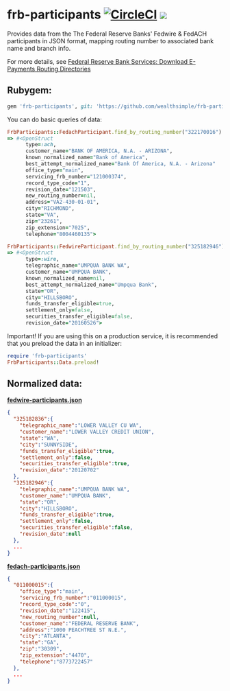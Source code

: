 # frb-participants [![CircleCI](https://circleci.com/gh/wealthsimple/frb-participants.svg?style=svg)](https://circleci.com/gh/wealthsimple/frb-participants) [![](https://img.shields.io/gem/v/frb-participants.svg)](https://rubygems.org/gems/frb-participants)

Provides data from the The Federal Reserve Banks' Fedwire & FedACH participants in JSON format, mapping routing number to associated bank name and branch info.

For more details, see [Federal Reserve Bank Services: Download E-Payments Routing Directories](https://www.frbservices.org/EPaymentsDirectory/download.html)

## Rubygem:

```ruby
gem 'frb-participants', git: 'https://github.com/wealthsimple/frb-participants'
```

You can do basic queries of data:

```ruby
FrbParticipants::FedachParticipant.find_by_routing_number("322170016")
=> #<OpenStruct
      type=:ach,
      customer_name="BANK OF AMERICA, N.A. - ARIZONA",
      known_normalized_name="Bank of America",
      best_attempt_normalized_name="Bank Of America, N.A. - Arizona"
      office_type="main",
      servicing_frb_number="121000374",
      record_type_code="1",
      revision_date="121503",
      new_routing_number=nil,
      address="VA2-430-01-01",
      city="RICHMOND",
      state="VA",
      zip="23261",
      zip_extension="7025",
      telephone="8004460135">
```

```ruby
FrbParticipants::FedwireParticipant.find_by_routing_number("325182946")
=> #<OpenStruct
      type=:wire,
      telegraphic_name="UMPQUA BANK WA",
      customer_name="UMPQUA BANK",
      known_normalized_name=nil,
      best_attempt_normalized_name="Umpqua Bank",
      state="OR",
      city="HILLSBORO",
      funds_transfer_eligible=true,
      settlement_only=false,
      securities_transfer_eligible=false,
      revision_date="20160526">
```

Important! If you are using this on a production service, it is recommended that you preload the data in an initializer:

```ruby
require 'frb-participants'
FrbParticipants::Data.preload!
```

## Normalized data:

 **[fedwire-participants.json](https://github.com/wealthsimple/frb-participants/blob/master/data/fedwire-participants.json)**

```json
{
  "325182836":{
    "telegraphic_name":"LOWER VALLEY CU WA",
    "customer_name":"LOWER VALLEY CREDIT UNION",
    "state":"WA",
    "city":"SUNNYSIDE",
    "funds_transfer_eligible":true,
    "settlement_only":false,
    "securities_transfer_eligible":true,
    "revision_date":"20120702"
  },
  "325182946":{
    "telegraphic_name":"UMPQUA BANK WA",
    "customer_name":"UMPQUA BANK",
    "state":"OR",
    "city":"HILLSBORO",
    "funds_transfer_eligible":true,
    "settlement_only":false,
    "securities_transfer_eligible":false,
    "revision_date":null
  },
  ...
}
```

 **[fedach-participants.json](https://github.com/wealthsimple/frb-participants/blob/master/data/fedach-participants.json)**

```json
{
  "011000015":{
    "office_type":"main",
    "servicing_frb_number":"011000015",
    "record_type_code":"0",
    "revision_date":"122415",
    "new_routing_number":null,
    "customer_name":"FEDERAL RESERVE BANK",
    "address":"1000 PEACHTREE ST N.E.",
    "city":"ATLANTA",
    "state":"GA",
    "zip":"30309",
    "zip_extension":"4470",
    "telephone":"8773722457"
  },
  ...
}
```
